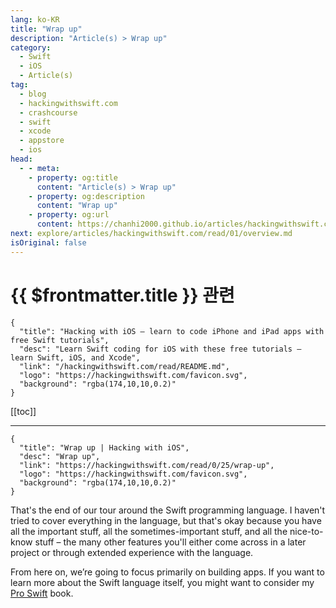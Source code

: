 ```yaml
---
lang: ko-KR
title: "Wrap up"
description: "Article(s) > Wrap up"
category:
  - Swift
  - iOS
  - Article(s)
tag: 
  - blog
  - hackingwithswift.com
  - crashcourse
  - swift
  - xcode
  - appstore
  - ios  
head:
  - - meta:
    - property: og:title
      content: "Article(s) > Wrap up"
    - property: og:description
      content: "Wrap up"
    - property: og:url
      content: https://chanhi2000.github.io/articles/hackingwithswift.com/read/00/25-wrap-up.html
next: explore/articles/hackingwithswift.com/read/01/overview.md
isOriginal: false
---
```


# {{ $frontmatter.title }} 관련

```component VPCard
{
  "title": "Hacking with iOS – learn to code iPhone and iPad apps with free Swift tutorials",
  "desc": "Learn Swift coding for iOS with these free tutorials – learn Swift, iOS, and Xcode",
  "link": "/hackingwithswift.com/read/README.md",
  "logo": "https://hackingwithswift.com/favicon.svg",
  "background": "rgba(174,10,10,0.2)"
}
```

[[toc]]

---

```component VPCard
{
  "title": "Wrap up | Hacking with iOS",
  "desc": "Wrap up",
  "link": "https://hackingwithswift.com/read/0/25/wrap-up",
  "logo": "https://hackingwithswift.com/favicon.svg",
  "background": "rgba(174,10,10,0.2)"
}
```

That's the end of our tour around the Swift programming language. I haven't tried to cover everything in the language, but that's okay because you have all the important stuff, all the sometimes-important stuff, and all the nice-to-know stuff – the many other features you'll either come across in a later project or through extended experience with the language.

From here on, we’re going to focus primarily on building apps. If you want to learn more about the Swift language itself, you might want to consider my [<FontIcon icon="fas fa-globe"/>Pro Swift](https://gum.co/proswift) book.


